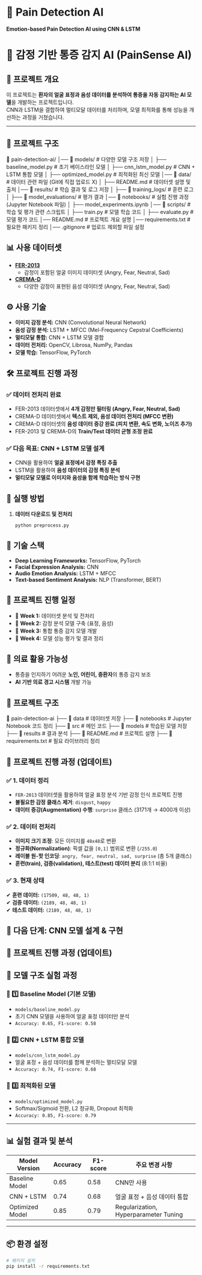 # 🏥 Pain Detection AI
**Emotion-based Pain Detection AI using CNN & LSTM**

# 🎯 감정 기반 통증 감지 AI (PainSense AI)

## 📌 프로젝트 개요
이 프로젝트는 **환자의 얼굴 표정과 음성 데이터를 분석하여 통증을 자동 감지하는 AI 모델**을 개발하는 프로젝트입니다.  
CNN과 LSTM을 결합하여 멀티모달 데이터를 처리하며, 모델 최적화를 통해 성능을 개선하는 과정을 거쳤습니다.  

---

## 📂 프로젝트 구조
📂 pain-detection-ai/ 
│── 📁 models/ # 다양한 모델 구조 저장 
│ ├── baseline_model.py # 초기 베이스라인 모델 
│ ├── cnn_lstm_model.py # CNN + LSTM 통합 모델 
│ ├── optimized_model.py # 최적화된 최신 모델 
│── 📁 data/ # 데이터 관련 파일 (Git에 직접 업로드 X) 
│ ├── README.md # 데이터셋 설명 및 출처 
│── 📁 results/ # 학습 결과 및 로그 저장 
│ ├── 📁 training_logs/ # 훈련 로그 
│ ├── 📁 model_evaluations/ # 평가 결과 
│── 📁 notebooks/ # 실험 진행 과정 (Jupyter Notebook 파일) 
│ ├── model_experiments.ipynb
│── 📁 scripts/ # 학습 및 평가 관련 스크립트 
│ ├── train.py # 모델 학습 코드 
│ ├── evaluate.py # 모델 평가 코드 
│── README.md # 프로젝트 개요 설명 
│── requirements.txt # 필요한 패키지 정리 
│── .gitignore # 업로드 제외할 파일 설정

## 📊 사용 데이터셋
- **[FER-2013](https://www.kaggle.com/datasets/msambare/fer2013)**
  - 감정이 포함된 얼굴 이미지 데이터셋 (Angry, Fear, Neutral, Sad)
- **[CREMA-D](https://github.com/CheyneyComputerScience/CREMA-D)**
  - 다양한 감정이 표현된 음성 데이터셋 (Angry, Fear, Neutral, Sad)

## ⚙️ 사용 기술
- **이미지 감정 분석:** CNN (Convolutional Neural Network)
- **음성 감정 분석:** LSTM + MFCC (Mel-Frequency Cepstral Coefficients)
- **멀티모달 통합:** CNN + LSTM 모델 결합
- **데이터 전처리:** OpenCV, Librosa, NumPy, Pandas
- **모델 학습:** TensorFlow, PyTorch

## 🛠 프로젝트 진행 과정
### ✅ 데이터 전처리 완료
- FER-2013 데이터셋에서 **4개 감정만 필터링 (Angry, Fear, Neutral, Sad)**
- CREMA-D 데이터셋에서 **텍스트 제외, 음성 데이터 전처리 (MFCC 변환)**
- CREMA-D 데이터셋의 **음성 데이터 증강 완료 (피치 변환, 속도 변화, 노이즈 추가)**
- FER-2013 및 CREMA-D의 **Train/Test 데이터 균형 조정 완료**

### ✅ 다음 목표: CNN + LSTM 모델 설계
- CNN을 활용하여 **얼굴 표정에서 감정 특징 추출**
- LSTM을 활용하여 **음성 데이터의 감정 특징 분석**
- **멀티모달 모델로 이미지와 음성을 함께 학습하는 방식 구현**

## 🚀 실행 방법
1. **데이터 다운로드 및 전처리**
   ```bash
   python preprocess.py

## 🔧 기술 스택
- **Deep Learning Frameworks:** TensorFlow, PyTorch
- **Facial Expression Analysis:** CNN
- **Audio Emotion Analysis:** LSTM + MFCC
- **Text-based Sentiment Analysis:** NLP (Transformer, BERT)

## 🚀 프로젝트 진행 일정
- 📅 **Week 1:** 데이터셋 분석 및 전처리
- 📅 **Week 2:** 감정 분석 모델 구축 (표정, 음성)
- 📅 **Week 3:** 통합 통증 감지 모델 개발
- 📅 **Week 4:** 모델 성능 평가 및 결과 정리

## 🏥 의료 활용 가능성
- 통증을 인지하기 어려운 **노인, 어린이, 중환자**의 통증 감지 보조
- **AI 기반 의료 경고 시스템** 개발 가능

## 📂 프로젝트 구조
📁 pain-detection-ai 
├── 📁 data # 데이터셋 저장 
├── 📁 notebooks # Jupyter Notebook 코드 정리 
├── 📁 src # 메인 코드 
├── 📁 models # 학습된 모델 저장 
├── 📁 results # 결과 분석 
├── 📄 README.md # 프로젝트 설명 
├── 📄 requirements.txt # 필요 라이브러리 정리

## 📌 프로젝트 진행 과정 (업데이트) 

### ✅ 1. 데이터 정리
- `FER-2013` 데이터셋을 활용하여 얼굴 표정 분석 기반 감정 인식 프로젝트 진행
- **불필요한 감정 클래스 제거**: `disgust`, `happy`
- **데이터 증강(Augmentation) 수행**: `surprise` 클래스 (3171개 → 4000개 이상)

### ✅ 2. 데이터 전처리
- **이미지 크기 조정**: 모든 이미지를 `48x48`로 변환
- **정규화(Normalization)**: 픽셀 값을 `[0,1]` 범위로 변환 (`/255.0`)
- **레이블 원-핫 인코딩**: `angry, fear, neutral, sad, surprise` (총 5개 클래스)
- **훈련(train), 검증(validation), 테스트(test) 데이터 분리** (8:1:1 비율)

### ✅ 3. 현재 상태
✔ **훈련 데이터:** `(17509, 48, 48, 1)`  
✔ **검증 데이터:** `(2189, 48, 48, 1)`  
✔ **테스트 데이터:** `(2189, 48, 48, 1)`

📌 다음 단계: **CNN 모델 설계 & 구현**
---
## 📌 프로젝트 진행 과정 (업데이트) 

## 🚀 모델 구조 실험 과정
### 🔹 1️⃣ **Baseline Model (기본 모델)**
- `models/baseline_model.py`
- 초기 CNN 모델을 사용하여 얼굴 표정 데이터만 분석
- `Accuracy: 0.65, F1-score: 0.58`

### 🔹 2️⃣ **CNN + LSTM 통합 모델**
- `models/cnn_lstm_model.py`
- 얼굴 표정 + 음성 데이터를 함께 분석하는 멀티모달 모델
- `Accuracy: 0.74, F1-score: 0.68`

### 🔹 3️⃣ **최적화된 모델**
- `models/optimized_model.py`
- Softmax/Sigmoid 전환, L2 정규화, Dropout 최적화
- `Accuracy: 0.85, F1-score: 0.79`

---

## 📊 실험 결과 및 분석
| Model Version       | Accuracy | F1-score | 주요 변경 사항 |
|--------------------|----------|----------|--------------|
| Baseline Model    | 0.65     | 0.58     | CNN만 사용 |
| CNN + LSTM        | 0.74     | 0.68     | 얼굴 표정 + 음성 데이터 통합 |
| Optimized Model   | 0.85     | 0.79     | Regularization, Hyperparameter Tuning |

---

## 📦 환경 설정
```bash
# 패키지 설치
pip install -r requirements.txt

